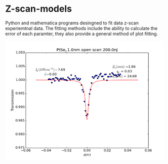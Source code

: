 # Z-scan-models
Python and mathematica programs desingned to fit data z-scan experiemtnal data. The fitting methods include the ability to calculate the error of each paramter, they also provide a general method of plot fitting. 

<div id="wrapper" style="width:100%; text-align:center">
<img src="samplefit.png" width="500" img align = "center">
</div>
